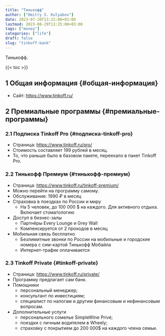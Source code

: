 ```yaml
---
title: "Тинькофф"
author: ["Dmitry S. Kulyabov"]
date: 2023-07-20T13:22:00+03:00
lastmod: 2023-08-29T13:25:00+03:00
tags: ["money"]
categories: ["life"]
draft: false
slug: "tinkoff-bank"
---
```


Тинькофф.

<!--more-->

{{< toc >}}


## <span class="section-num">1</span> Общая информация {#общая-информация}

-   Сайт: <https://www.tinkoff.ru/>


## <span class="section-num">2</span> Премиальные программы {#премиальные-программы}


### <span class="section-num">2.1</span> Подписка Tinkoff Pro {#подписка-tinkoff-pro}

-   Страница: <https://www.tinkoff.ru/pro/>
-   Стоимость составляет 199 рублей в месяц.
-   То, что раньше было в базовом пакете, переехало в пакет Tinkoff Pro.


### <span class="section-num">2.2</span> Тинькофф Премиум {#тинькофф-премиум}

-   Страница: <https://www.tinkoff.ru/tinkoff-premium/>
-   Можно перейти на программу самому.
-   Обслуживание: 1990 ₽ в месяц
-   Страховка в поездках по России и миру
    -   На 5 человек, до 100 000 $ на каждого. Для активного отдыха. Включает стоматологию
-   Доступ в бизнес-залы
    -   Партнёры Every Lounge и Grey Wall
    -   Компенсируется от 2 проходов в месяц
-   Мобильная связь бесплатно
    -   Безлимитные звонки по России на мобильные и городские номера с сим-картой Тинькофф Мобайла
    -   Интернет-трафик оплачивается


### <span class="section-num">2.3</span> Tinkoff Private {#tinkoff-private}

-   Страница: <https://www.tinkoff.ru/private/>
-   Программу предлагает сам банк.
-   Помощники
    -   персональный менеджер;
    -   консультант по инвестициям;
    -   специалист по налогам и другим финансовым и нефинансовым вопросам.
-   Дополнительные услуги
    -   персонального сомелье SimpleWine Privé;
    -   поездки с личным водителем в Wheely;
    -   страховку с покрытием до 200 000$ на каждого члена семьи.
